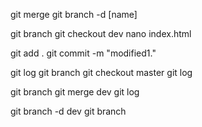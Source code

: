 git merge
git branch -d [name]

git branch
git checkout dev
nano index.html

git add .
git commit -m "modified1."

git log
git branch
git checkout master
git log

git branch
git merge dev
git log

git branch -d dev
git branch